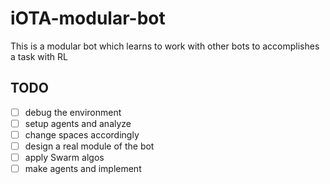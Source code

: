 # iOTA-modular-bot
This is a modular bot which learns to work with other bots to accomplishes a task with RL
## TODO
- [ ] debug the environment
- [ ] setup agents and analyze 
- [ ] change spaces accordingly
- [ ] design a real module of the bot 
- [ ] apply Swarm algos
- [ ] make agents and implement
